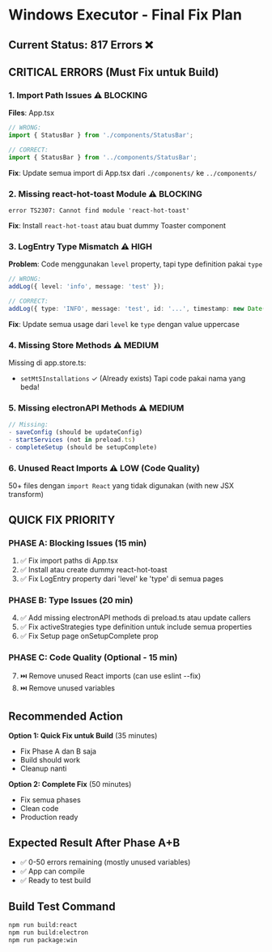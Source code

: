 # Windows Executor - Final Fix Plan

## Current Status: 817 Errors ❌

## CRITICAL ERRORS (Must Fix untuk Build)

### 1. Import Path Issues ⚠️ BLOCKING
**Files**: App.tsx
```typescript
// WRONG:
import { StatusBar } from './components/StatusBar';

// CORRECT:
import { StatusBar } from '../components/StatusBar';
```

**Fix**: Update semua import di App.tsx dari `./components/` ke `../components/`

### 2. Missing react-hot-toast Module ⚠️ BLOCKING
```
error TS2307: Cannot find module 'react-hot-toast'
```

**Fix**: Install `react-hot-toast` atau buat dummy Toaster component

### 3. LogEntry Type Mismatch ⚠️ HIGH
**Problem**: Code menggunakan `level` property, tapi type definition pakai `type`

```typescript
// WRONG:
addLog({ level: 'info', message: 'test' });

// CORRECT:
addLog({ type: 'INFO', message: 'test', id: '...', timestamp: new Date() });
```

**Fix**: Update semua usage dari `level` ke `type` dengan value uppercase

### 4. Missing Store Methods ⚠️ MEDIUM
Missing di app.store.ts:
- `setMt5Installations` ✓ (Already exists)
Tapi code pakai nama yang beda!

### 5. Missing electronAPI Methods ⚠️ MEDIUM
```typescript
// Missing:
- saveConfig (should be updateConfig)
- startServices (not in preload.ts)
- completeSetup (should be setupComplete)
```

### 6. Unused React Imports ⚠️ LOW (Code Quality)
50+ files dengan `import React` yang tidak digunakan (with new JSX transform)

## QUICK FIX PRIORITY

### PHASE A: Blocking Issues (15 min)
1. ✅ Fix import paths di App.tsx
2. ✅ Install atau create dummy react-hot-toast
3. ✅ Fix LogEntry property dari 'level' ke 'type' di semua pages

### PHASE B: Type Issues (20 min)
4. ✅ Add missing electronAPI methods di preload.ts atau update callers
5. ✅ Fix activeStrategies type definition untuk include semua properties
6. ✅ Fix Setup page onSetupComplete prop

### PHASE C: Code Quality (Optional - 15 min)
7. ⏭️ Remove unused React imports (can use eslint --fix)
8. ⏭️ Remove unused variables

## Recommended Action

**Option 1: Quick Fix untuk Build** (35 minutes)
- Fix Phase A dan B saja
- Build should work
- Cleanup nanti

**Option 2: Complete Fix** (50 minutes)  
- Fix semua phases
- Clean code
- Production ready

## Expected Result After Phase A+B
- ✅ 0-50 errors remaining (mostly unused variables)
- ✅ App can compile
- ✅ Ready to test build

## Build Test Command
```bash
npm run build:react
npm run build:electron  
npm run package:win
```
